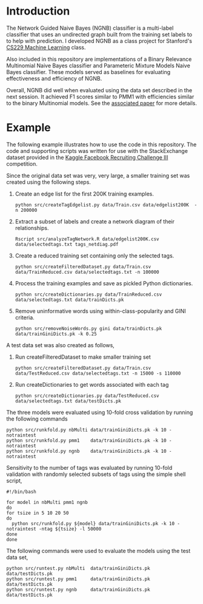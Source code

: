 Introduction
============

The Network Guided Naive Bayes (NGNB) classifier is a multi-label
classifier that uses an undirected graph built from the training set
labels to to help with prediction. I developed NGNB as a class project
for Stanford's [CS229 Machine Learning](http://cs229.stanford.edu) class.

Also included in this repository are implementations of a Binary
Relevance Multinomial Naive Bayes classifier and Parameteric Mixture
Models Naive Bayes classifier. These models served as baselines for
evaluating effectiveness and efficiency of NGNB.

Overall, NGNB did well when evaluated using the data set described
in the next session. It achieved F1 scores similar to PMM1 with 
efficiencies similar to the binary Multinomial models. See the 
[associated paper](http://dsgeek.com/docs/jcardente_cs229_project.pdf) for more details. 


Example
=======

The following example illustrates how to use the code in this
repository. The code and supporting scripts was written for use with
the StackExchange dataset provided in the 
[Kaggle Facebook Recruiting Challenge III](http://www.kaggle.com/c/facebook-recruiting-iii-keyword-extraction)
competition. 

Since the original data set was very, very large, a smaller training set was created
using the following steps. 

1. Create an edge list for the first 200K training examples. 

   ```python src/createTagEdgelist.py data/Train.csv data/edgelist200K  -n 200000```

2. Extract a subset of labels and create a network diagram of their relationships.

   ```Rscript src/analyzeTagNetwork.R data/edgelist200K.csv data/selectedtags.txt tags_netdiag.pdf```

3. Create a reduced training set containing only the selected tags.

   ```python src/createFilteredDataset.py data/Train.csv data/TrainReduced.csv data/selectedtags.txt -n 100000```

4. Process the training examples and save as pickled Python dictionaries. 

   ```python src/createDictionaries.py data/TrainReduced.csv data/selectedtags.txt data/trainDicts.pk```

5. Remove uninformative words using within-class-popularity and GINI criteria.

   ```python src/removeNoiseWords.py gini data/trainDicts.pk data/trainGiniDicts.pk -k 0.25```


A test data set was also created as follows,

1. Run createFilteredDataset to make smaller training set

   ```python src/createFilteredDataset.py data/Train.csv data/TestReduced.csv data/selectedtags.txt -n 15000 -s 110000```

2. Run createDictionaries to get words associated with each tag

   ```python src/createDictionaries.py data/TestReduced.csv data/selectedtags.txt data/testDicts.pk```


The three models were evaluated using 10-fold cross validation by running the 
following commands

```
python src/runkfold.py nbMulti data/trainGiniDicts.pk -k 10 -notraintest 
python src/runkfold.py pmm1    data/trainGiniDicts.pk -k 10 -notraintest 
python src/runkfold.py ngnb    data/trainGiniDicts.pk -k 10 -notraintest 
```

Sensitivity to the number of tags was evaluated by running 10-fold validation
with randomly selected subsets of tags using the simple shell script,

```
#!/bin/bash

for model in nbMulti pmm1 ngnb
do
for tsize in 5 10 20 50
do
  python src/runkfold.py ${model} data/trainGiniDicts.pk -k 10 -notraintest -ntag ${tsize} -l 50000
done
done
```

The following commands were used to evaluate the models using the 
test data set,

```
python src/runtest.py nbMulti  data/trainGiniDicts.pk data/testDicts.pk
python src/runtest.py pmm1     data/trainGiniDicts.pk data/testDicts.pk
python src/runtest.py ngnb     data/trainGiniDicts.pk data/testDicts.pk
```